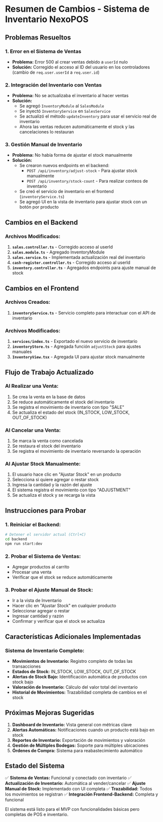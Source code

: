 # Resumen de Cambios - Sistema de Inventario NexoPOS

## Problemas Resueltos

### 1. **Error en el Sistema de Ventas**
- **Problema:** Error 500 al crear ventas debido a `userId` nulo
- **Solución:** Corregido el acceso al ID del usuario en los controladores (cambio de `req.user.userId` a `req.user.id`)

### 2. **Integración del Inventario con Ventas**
- **Problema:** No se actualizaba el inventario al hacer ventas
- **Solución:** 
  - Se agregó `InventoryModule` al `SalesModule`
  - Se inyectó `InventoryService` en `SalesService`
  - Se actualizó el método `updateInventory` para usar el servicio real de inventario
  - Ahora las ventas reducen automáticamente el stock y las cancelaciones lo restauran

### 3. **Gestión Manual de Inventario**
- **Problema:** No había forma de ajustar el stock manualmente
- **Solución:**
  - Se crearon nuevos endpoints en el backend:
    - `POST /api/inventory/adjust-stock` - Para ajustar stock manualmente
    - `POST /api/inventory/stock-count` - Para realizar conteos de inventario
  - Se creó el servicio de inventario en el frontend (`inventoryService.ts`)
  - Se agregó UI en la vista de inventario para ajustar stock con un botón por producto

## Cambios en el Backend

### Archivos Modificados:
1. **`sales.controller.ts`** - Corregido acceso al userId
2. **`sales.module.ts`** - Agregado InventoryModule
3. **`sales.service.ts`** - Implementada actualización real del inventario
4. **`cash-register.controller.ts`** - Corregido acceso al userId
5. **`inventory.controller.ts`** - Agregados endpoints para ajuste manual de stock

## Cambios en el Frontend

### Archivos Creados:
1. **`inventoryService.ts`** - Servicio completo para interactuar con el API de inventario

### Archivos Modificados:
1. **`services/index.ts`** - Exportado el nuevo servicio de inventario
2. **`inventoryStore.ts`** - Agregada función `adjustStock` para ajustes manuales
3. **`InventoryView.tsx`** - Agregada UI para ajustar stock manualmente

## Flujo de Trabajo Actualizado

### Al Realizar una Venta:
1. Se crea la venta en la base de datos
2. Se reduce automáticamente el stock del inventario
3. Se registra el movimiento de inventario con tipo "SALE"
4. Se actualiza el estado del stock (IN_STOCK, LOW_STOCK, OUT_OF_STOCK)

### Al Cancelar una Venta:
1. Se marca la venta como cancelada
2. Se restaura el stock del inventario
3. Se registra el movimiento de inventario reversando la operación

### Al Ajustar Stock Manualmente:
1. El usuario hace clic en "Ajustar Stock" en un producto
2. Selecciona si quiere agregar o restar stock
3. Ingresa la cantidad y la razón del ajuste
4. El sistema registra el movimiento con tipo "ADJUSTMENT"
5. Se actualiza el stock y se recarga la vista

## Instrucciones para Probar

### 1. Reiniciar el Backend:
```bash
# Detener el servidor actual (Ctrl+C)
cd backend
npm run start:dev
```

### 2. Probar el Sistema de Ventas:
- Agregar productos al carrito
- Procesar una venta
- Verificar que el stock se reduce automáticamente

### 3. Probar el Ajuste Manual de Stock:
- Ir a la vista de Inventario
- Hacer clic en "Ajustar Stock" en cualquier producto
- Seleccionar agregar o restar
- Ingresar cantidad y razón
- Confirmar y verificar que el stock se actualiza

## Características Adicionales Implementadas

### Sistema de Inventario Completo:
- **Movimientos de Inventario:** Registro completo de todas las transacciones
- **Estados de Stock:** IN_STOCK, LOW_STOCK, OUT_OF_STOCK
- **Alertas de Stock Bajo:** Identificación automática de productos con stock bajo
- **Valoración de Inventario:** Cálculo del valor total del inventario
- **Historial de Movimientos:** Trazabilidad completa de cambios en el stock

## Próximas Mejoras Sugeridas

1. **Dashboard de Inventario:** Vista general con métricas clave
2. **Alertas Automáticas:** Notificaciones cuando un producto está bajo en stock
3. **Reportes de Inventario:** Exportación de movimientos y valoración
4. **Gestión de Múltiples Bodegas:** Soporte para múltiples ubicaciones
5. **Órdenes de Compra:** Sistema para reabastecimiento automático

## Estado del Sistema

✅ **Sistema de Ventas:** Funcional y conectado con inventario
✅ **Actualización de Inventario:** Automática al vender/cancelar
✅ **Ajuste Manual de Stock:** Implementado con UI completa
✅ **Trazabilidad:** Todos los movimientos se registran
✅ **Integración Frontend-Backend:** Completa y funcional

El sistema está listo para el MVP con funcionalidades básicas pero completas de POS e inventario.
